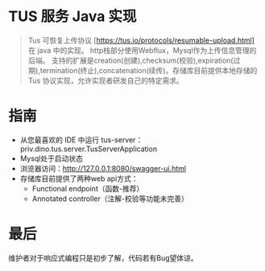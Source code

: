 # TUS 服务 Java 实现
>Tus 可恢复上传协议 [https://tus.io/protocols/resumable-upload.html] 在 java 中的实现。 http栈部分使用Webflux，Mysql作为上传信息管理的后端。
支持的扩展是creation(创建),checksum(校验),expiration(过期),termination(终止),concatenation(续传)。存储库目前提供本地存储的 Tus 协议实现，允许实现者研发自己的特定需求。

# 指南
* 从您最喜欢的 IDE 中运行 tus-server：priv.dino.tus.server.TusServerApplication
* Mysql处于启动状态
* 浏览器访问：http://127.0.0.1:8080/swagger-ui.html <br>
* 存储库目前提供了两种web api方式：
    * Functional endpoint（函数-推荐） 
    * Annotated controller（注解-校验等功能未完善）

# 最后
维护者对于响应式编程只是初步了解，代码若有Bug望体谅。
